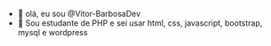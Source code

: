 - 👋 olá, eu sou @Vitor-BarbosaDev
- 🌱 Sou estudante de PHP e sei usar html, css, javascript, bootstrap, mysql e wordpress

<!---
Estou aqui para divulgar os sistemas que venho desenvolvendo enquanto estudo e guardar em repositorio os meu projetos
para possiveis demonstrações em entrevistas de empregos.
--->
